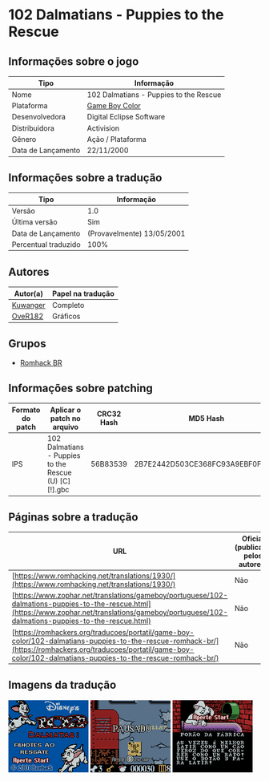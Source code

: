 # 102 Dalmatians - Puppies to the Rescue

## Informações sobre o jogo

| Tipo | Informação |
| ----------- | ----------- |
| Nome | 102 Dalmatians \- Puppies to the Rescue |
| Plataforma | [Game Boy Color](../) |
| Desenvolvedora | Digital Eclipse Software |
| Distribuidora | Activision |
| Gênero | Ação / Plataforma |
| Data de Lançamento | 22/11/2000 |

## Informações sobre a tradução

| Tipo | Informação |
| ----------- | ----------- |
| Versão | 1\.0 |
| Última versão | Sim |
| Data de Lançamento | (Provavelmente) 13/05/2001 |
| Percentual traduzido | 100% |

## Autores

| Autor(a) | Papel na tradução |
| ----------- | ----------- |
| [Kuwanger](../../../autores/kuwanger/) | Completo |
| [OveR182](../../../autores/over182/) | Gráficos |

## Grupos

* [Romhack BR](../../../grupos/romhack-br/)

## Informações sobre patching

| Formato do patch | Aplicar o patch no arquivo | CRC32 Hash | MD5 Hash |
| ----------- | ----------- | ----------- | ----------- |
| IPS | 102 Dalmatians \- Puppies to the Rescue \(U\) \[C\]\[\!\]\.gbc | 56B83539 | 2B7E2442D503CE368FC93A9EBF0F70EF |

## Páginas sobre a tradução

| URL | Oficial (publicado pelos autores) | Possuí link de download |
| ----------- | ----------- | ----------- |
| [https://www.romhacking.net/translations/1930/](https://www.romhacking.net/translations/1930/) | Não | Sim |
| [https://www.zophar.net/translations/gameboy/portuguese/102-dalmations-puppies-to-the-rescue.html](https://www.zophar.net/translations/gameboy/portuguese/102-dalmations-puppies-to-the-rescue.html) | Não | Sim |
| [https://romhackers.org/traducoes/portatil/game-boy-color/102-dalmatians-puppies-to-the-rescue-romhack-br/](https://romhackers.org/traducoes/portatil/game-boy-color/102-dalmatians-puppies-to-the-rescue-romhack-br/) | Não | Não |

## Imagens da tradução

![Imagem de exemplo da tradução 1](1.png)
![Imagem de exemplo da tradução 2](2.png)
![Imagem de exemplo da tradução 3](3.png)